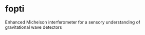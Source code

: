 # fopti
Enhanced Michelson interferometer for a sensory understanding of gravitational wave detectors

